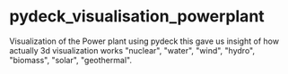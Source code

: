 # pydeck_visualisation_powerplant
Visualization of the Power plant using pydeck  this gave us insight of how actually 3d visualization works "nuclear", "water", "wind", "hydro", "biomass", "solar", "geothermal".
